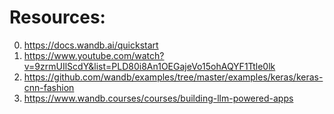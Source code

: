 # Resources:
0. https://docs.wandb.ai/quickstart
1. https://www.youtube.com/watch?v=9zrmUIlScdY&list=PLD80i8An1OEGajeVo15ohAQYF1Ttle0lk
2. https://github.com/wandb/examples/tree/master/examples/keras/keras-cnn-fashion
3. https://www.wandb.courses/courses/building-llm-powered-apps 